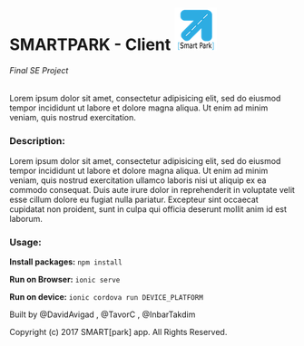 # SMARTPARK - Client ![SMARTPARK](./SmartParkV1.3/www/img/LOGODAVID3-0.png)  
###### Final SE Project 
Lorem ipsum dolor sit amet, consectetur adipisicing elit, sed do eiusmod tempor incididunt ut labore et dolore magna aliqua. Ut enim ad minim veniam, quis nostrud exercitation.

### Description:
 Lorem ipsum dolor sit amet, consectetur adipisicing elit, sed do eiusmod tempor incididunt ut labore et dolore magna aliqua. Ut enim ad minim veniam, quis nostrud exercitation ullamco laboris nisi ut aliquip ex ea commodo consequat. Duis aute irure dolor in reprehenderit in voluptate velit esse cillum dolore eu fugiat nulla pariatur. Excepteur sint occaecat cupidatat non proident, sunt in culpa qui officia deserunt mollit anim id est laborum.

### Usage:
**Install packages:** `npm install`

**Run on Browser:** `ionic serve`

**Run on device:** `ionic cordova run DEVICE_PLATFORM`

Built by @DavidAvigad , @TavorC , @InbarTakdim

Copyright (c) 2017 SMART[park] app. All Rights Reserved.
